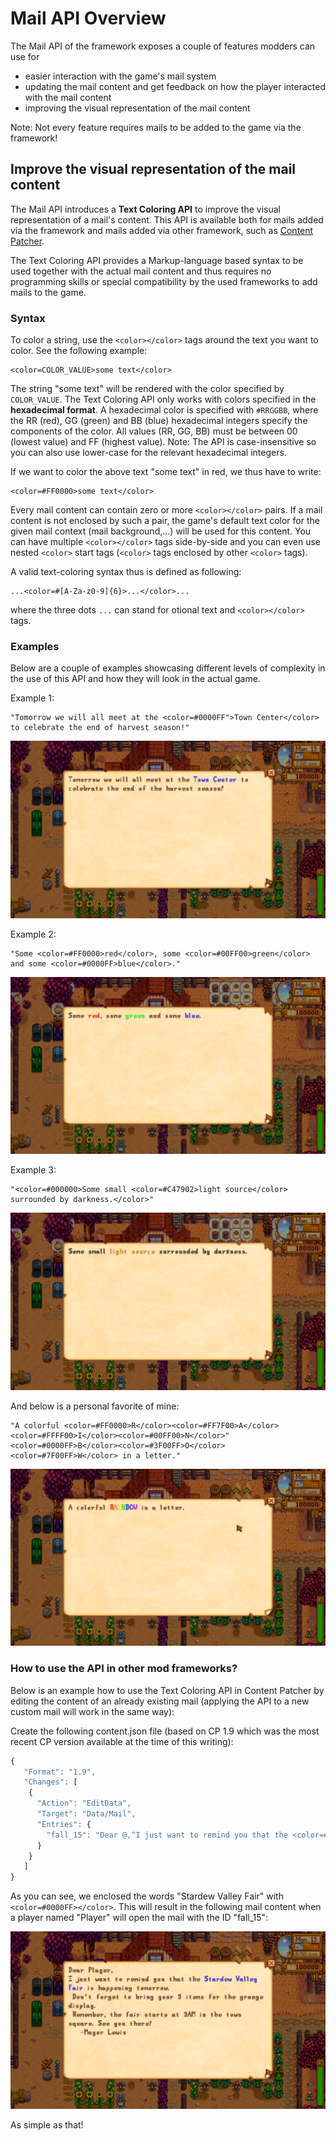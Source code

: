 # Mail API Overview

The Mail API of the framework exposes a couple of features modders can use for 
* easier interaction with the game's mail system
* updating the mail content and get feedback on how the player interacted with the mail content
* improving the visual representation of the mail content

Note: Not every feature requires mails to be added to the game via the framework!

## Improve the visual representation of the mail content
The Mail API introduces a **Text Coloring API** to improve the visual representation of a mail's content. This API is available both for mails 
added via the framework and mails added via other framework, such as [Content Patcher](https://github.com/Pathoschild/StardewMods/tree/develop/ContentPatcher).

The Text Coloring API provides a Markup-language based syntax to be used together with the actual mail content and thus requires no programming skills 
or special compatibility by the used frameworks to add mails to the game.

### Syntax

To color a string, use the `<color></color>` tags around the text you want to color. See the following example:
```
<color=COLOR_VALUE>some text</color>
```
The string "some text" will be rendered with the color specified by `COLOR_VALUE`. The Text Coloring API only works with colors specified in 
the **hexadecimal format**.  A hexadecimal color is specified with `#RRGGBB`, where the RR (red), GG (green) and BB (blue) hexadecimal integers 
specify the components of the color. All values (RR, GG, BB) must be between 00 (lowest value) and FF (highest value). Note: The API is 
case-insensitive so you can also use lower-case for the relevant hexadecimal integers.

If we want to color the above text "some text" in red, we thus have to write:
```
<color=#FF0000>some text</color>
```

Every mail content can contain zero or more `<color></color>` pairs. If a mail content is not enclosed by such a pair, the game's default 
text color for the given mail context (mail background,...) will be used for this content. You can have multiple `<color></color>` 
tags side-by-side and you can even use nested `<color>` start tags (`<color>` tags enclosed by other `<color>` tags).

A valid text-coloring syntax thus is defined as following:
```
...<color=#[A-Za-z0-9]{6}>...</color>...
```
where the three dots `...` can stand for otional text and `<color></color>` tags.

### Examples

Below are a couple of examples showcasing different levels of complexity in the use of this API and how they will look in the actual game.

Example 1:
```
"Tomorrow we will all meet at the <color=#0000FF">Town Center</color> to celebrate the end of harvest season!"
```
![](../../../docs/images/mail-service-text-coloring-api-example-1.png)

Example 2:
```
"Some <color=#FF0000>red</color>, some <color=#00FF00>green</color> and some <color=#0000FF>blue</color>."
```
![](../../../docs/images/mail-service-text-coloring-api-example-2.png)

Example 3:
```
"<color=#000000>Some small <color=#C47902>light source</color> surrounded by darkness.</color>"
```
![](../../../docs/images/mail-service-text-coloring-api-example-3.png)

And below is a personal favorite of mine:
```
"A colorful <color=#FF0000>R</color><color=#FF7F00>A</color><color=#FFFF00>I</color><color=#00FF00>N</color>"<color=#0000FF>B</color><color=#3F00FF>O</color><color=#7F00FF>W</color> in a letter."
```
![](../../../docs/images/mail-service-text-coloring-api-example-rainbow.png)

### How to use the API in other mod frameworks?

Below is an example how to use the Text Coloring API in Content Patcher by editing the content of an already existing mail (applying the 
API to a new custom mail will work in the same way):

Create the following content.json file (based on CP 1.9 which was the most recent CP version available at the time of this writing):
```js
{
   "Format": "1.9",
   "Changes": [
    {
      "Action": "EditData",
      "Target": "Data/Mail",
      "Entries": {
        "fall_15": "Dear @,^I just want to remind you that the <color=#0000FF>Stardew Valley Fair</color> is happening tomorrow.^ Don't forget to bring your 9 items for the grange display.^ Remember, the fair starts at 9AM in the town square. See you there!^   -Mayor Lewis"
      }
    }
   ]
}
```
As you can see, we enclosed the words "Stardew Valley Fair" with `<color=#0000FF></color>`. This will result in the following mail content when a player named "Player" will open the mail with the ID "fall_15":

![](../../../docs/images/mail-service-cp-edit-example.png)

As simple as that!
